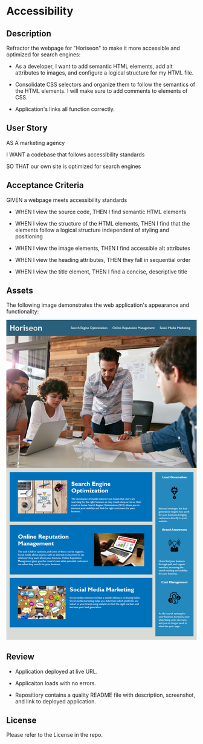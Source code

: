 # Accessibility 
## Description

Refractor the webpage for "Horiseon" to make it more accessible and optimized for search engines:

* As a developer, I want to add semantic HTML elements, add alt attributes to images, and configure a logical structure for my HTML file.

* Consolidate CSS selectors and organize them to follow the semantics of the HTML elements. I will make sure to add comments to elements of CSS.

* Application's links all function correctly.

## User Story

AS A marketing agency

I WANT a codebase that follows accessibility standards

SO THAT our own site is optimized for search engines

## Acceptance Criteria

GIVEN a webpage meets accessibility standards

* WHEN I view the source code, THEN I find semantic HTML elements

* WHEN I view the structure of the HTML elements, THEN I find that the elements follow a logical structure independent of styling and positioning

* WHEN I view the image elements, THEN I find accessible alt attributes

* WHEN I view the heading attributes, THEN they fall in sequential order

* WHEN I view the title element, THEN I find a concise, descriptive title


## Assets

The following image demonstrates the web application's appearance and functionality:

![](develop/assets/images/final%20webpage.png) 

## Review

* Application deployed at live URL.

* Applicaiton loads with no errors.

* Repositiory contains a quality README file with description, screenshot, and link to deployed application. 


## License

Please refer to the License in the repo.
